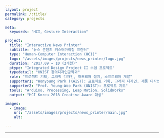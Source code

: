 ```yaml
---
layout: project
permalink: /:title/
category: projects

meta:
  keywords: "HCI, Gesture Interaction"

project:
  title: "Interactive News Printer"
  subtitle: "뉴스 콘텐츠 커스터마이징 프린터"
  type: "Human-Computer Interaction (HCI)"
  logo: "/assets/images/projects/news_printer/logo.jpg"
  duration: "2017.09 ~ 10 (2개월)"
  ptype: "Integrated Design Project II 수업 프로젝트"
  typedetail: "UNIST 창의디자인공학과"
  role: "프로젝트 기획, 그래픽 디자인, 하드웨어 설계, 소프트웨어 개발"
  supporter1: "Wonyoung Park (KAIST): 프로젝트 기획, 그래픽 디자인, 제품 디자인, 기구 설계"
  supporter2: "Prof. Young-Woo Park (UNIST): 프로젝트 지도"
  tools: "Arduino, Processing, Leap Motion, SolidWorks"
  output: "HCI Korea 2018 Creative Award 대상"

images:
  - image:
    url: "/assets/images/projects/news_printer/main.jpg"
    alt:

---
```

---
<br>
